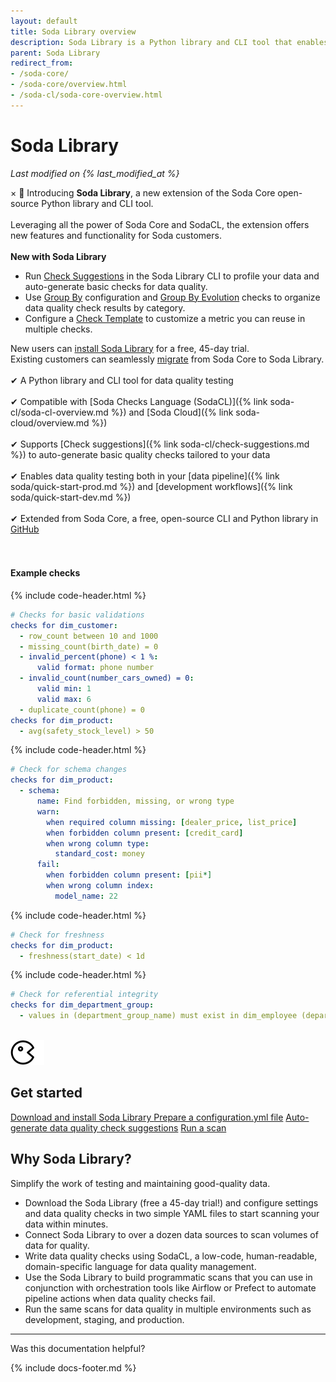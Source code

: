```yaml
---
layout: default
title: Soda Library overview
description: Soda Library is a Python library and CLI tool that enables you to use the Soda Checks Language to turn user-defined input into SQL queries.
parent: Soda Library
redirect_from: 
- /soda-core/
- /soda-core/overview.html
- /soda-cl/soda-core-overview.html
---
```


# Soda Library
*Last modified on {% last_modified_at %}*
<!--Linked to UI, access Shlink-->
<div class="alert">
  <span class="closebtn" onclick="this.parentElement.style.display='none';">&times;</span>
  🎉 Introducing <strong>Soda Library</strong>, a new extension of the Soda Core open-source Python library and CLI tool. <br /> <br />
  Leveraging all the power of Soda Core and SodaCL, the extension offers new features and functionality for Soda customers. <br /><br />
  <strong>New with Soda Library</strong><br/>
  <ul>
    <li>Run <a href="https://docs.soda.io/soda-cl/check-suggestions.html">Check Suggestions</a> in the Soda Library CLI to profile your data and auto-generate basic checks for data quality.</li>
    <li>Use <a href="https://docs.soda.io/soda-cl/group-by.html">Group By</a> configuration and <a href="https://docs.soda.io/soda-cl/group-evolution.html">Group By Evolution</a> checks to organize data quality check results by category.</li>
    <li>Configure a <a href="https://docs.soda.io/soda-cl/check-template.html">Check Template</a> to customize a metric you can reuse in multiple checks.</li>
  </ul>
  New users can <a href="https://docs.soda.io/soda-library/install.html" target="_blank">install Soda Library</a> for a free, 45-day trial.<br />
  Existing customers can seamlessly <a href="https://docs.soda.io/soda-library/install.html#migrate-from-soda-core">migrate</a> from Soda Core to Soda Library.
</div>

<br />
&#10004;  A Python library and CLI tool for data quality testing<br /> <br />
&#10004;  Compatible with [Soda Checks Language (SodaCL)]({% link soda-cl/soda-cl-overview.md %}) and [Soda Cloud]({% link soda-cloud/overview.md %}) <br /> <br />
&#10004;  Supports [Check suggestions]({% link soda-cl/check-suggestions.md %}) to auto-generate basic quality checks tailored to your data <br /> <br />
&#10004;  Enables data quality testing both in your [data pipeline]({% link soda/quick-start-prod.md %}) and [development workflows]({% link soda/quick-start-dev.md %}) <br /> <br />
&#10004;  Extended from Soda Core, a free, open-source CLI and Python library in <a href="https://github.com/sodadata/soda-core" target="_blank">GitHub</a> <br /> <br />

<br />

#### Example checks
{% include code-header.html %}
```yaml
# Checks for basic validations
checks for dim_customer:
  - row_count between 10 and 1000
  - missing_count(birth_date) = 0
  - invalid_percent(phone) < 1 %:
      valid format: phone number
  - invalid_count(number_cars_owned) = 0:
      valid min: 1
      valid max: 6
  - duplicate_count(phone) = 0
checks for dim_product:
  - avg(safety_stock_level) > 50
```
{% include code-header.html %}
```yaml
# Check for schema changes
checks for dim_product:
  - schema:
      name: Find forbidden, missing, or wrong type
      warn:
        when required column missing: [dealer_price, list_price]
        when forbidden column present: [credit_card]
        when wrong column type:
          standard_cost: money
      fail:
        when forbidden column present: [pii*]
        when wrong column index:
          model_name: 22
```
{% include code-header.html %}
```yaml
# Check for freshness 
checks for dim_product:
  - freshness(start_date) < 1d
```
{% include code-header.html %}
```yaml
# Check for referential integrity
checks for dim_department_group:
  - values in (department_group_name) must exist in dim_employee (department_name)
```
<br />

<div class="docs-html-content">
    <section class="docs-section" style="padding-top:0">
        <div class="docs-section-row">
            <div class="docs-grid-3cols">
                <div>
                    <img src="/assets/images/icons/icon-pacman@2x.png" width="54" height="40">
                    <h2>Get started</h2>
                    <a href="https://docs.soda.io/soda-library/install.html" target="_blank">Download and install Soda Library </a> 
                    <a href="https://docs.soda.io/soda-library/configure.html" target="_blank">Prepare a configuration.yml file</a>
                    <a href="https://docs.soda.io/soda-cl/check-suggestions.html" target="_blank">Auto-generate data quality check suggestions</a>
                    <a href="https://docs.soda.io/soda-library/run-a-scan.html" target="_blank">Run a scan</a>
                </div>
            </div>
        </div>        
    </section>
</div>

## Why Soda Library?

Simplify the work of testing and maintaining good-quality data.
* Download the Soda Library (free a 45-day trial!) and configure settings and data quality checks in two simple YAML files to start scanning your data within minutes.
* Connect Soda Library to over a dozen data sources to scan volumes of data for quality.
* Write data quality checks using SodaCL, a low-code, human-readable, domain-specific language for data quality management.
* Use the Soda Library to build programmatic scans that you can use in conjunction with orchestration tools like Airflow or Prefect to automate pipeline actions when data quality checks fail.
* Run the same scans for data quality in multiple environments such as development, staging, and production.

---

Was this documentation helpful?

<!-- LikeBtn.com BEGIN -->
<span class="likebtn-wrapper" data-theme="tick" data-i18n_like="Yes" data-ef_voting="grow" data-show_dislike_label="true" data-counter_zero_show="true" data-i18n_dislike="No"></span>
<script>(function(d,e,s){if(d.getElementById("likebtn_wjs"))return;a=d.createElement(e);m=d.getElementsByTagName(e)[0];a.async=1;a.id="likebtn_wjs";a.src=s;m.parentNode.insertBefore(a, m)})(document,"script","//w.likebtn.com/js/w/widget.js");</script>
<!-- LikeBtn.com END -->

{% include docs-footer.md %}